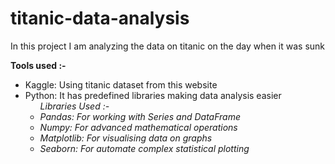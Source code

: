 # titanic-data-analysis
<p>In this project I am analyzing the data on titanic on the day when it was sunk</p>
<p><b>Tools used :-</b>
  <ul>
    <li>Kaggle: Using titanic dataset from this website</li>
    <li>Python: It has predefined libraries making data analysis easier
        <ul><i>Libraries Used :-
          <li>Pandas: For working with Series and DataFrame</li>
          <li>Numpy: For advanced mathematical operations</li>
          <li>Matplotlib: For visualising data on graphs</li>
          <li>Seaborn: For automate complex statistical plotting</li>
        </i>
        </ul>
    </li>
  </ul>
</p>
